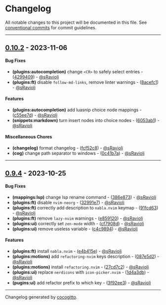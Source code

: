 # Changelog
All notable changes to this project will be documented in this file. See [conventional commits](https://www.conventionalcommits.org/) for commit guidelines.

- - -
## [0.10.2](https://github.com/sRavioli/nvim/compare/0.10.1..0.10.2) - 2023-11-06
#### Bug Fixes
- **(plugins:autocompletion)** change `<CR>` to safely select entries - ([4299409](https://github.com/sRavioli/nvim/commit/4299409d926050bfd604a372e93c96c06b341700)) - [@sRavioli](https://github.com/sRavioli)
- **(plugins:ft)** disable `follow-md-links`, remove linter warnings - ([8acefc1](https://github.com/sRavioli/nvim/commit/8acefc1c0e88ac97e460e85f2fa90c9b5c39db13)) - [@sRavioli](https://github.com/sRavioli)
#### Features
- **(plugins:autocompletion)** add luasnip choice node mappings - ([c55ee7d](https://github.com/sRavioli/nvim/commit/c55ee7df5fb5fe052c25bcfca679c0f419ba8496)) - [@sRavioli](https://github.com/sRavioli)
- **(snippets:markdown)** turn insert nodes into choice nodes - ([6053ab1](https://github.com/sRavioli/nvim/commit/6053ab1e6e5a7f600eb8b00c42ab5ae076d84d3f)) - [@sRavioli](https://github.com/sRavioli)
#### Miscellaneous Chores
- **(changelog)** format changelog - ([fcf52c8](https://github.com/sRavioli/nvim/commit/fcf52c87e2c0d395757a0aa94dda39882cb15d77)) - [@sRavioli](https://github.com/sRavioli)
- **(cog)** change path separator to windows - ([0c41b7a](https://github.com/sRavioli/nvim/commit/0c41b7a147c5fe97bacf67025b7d456b7be8b9b3)) - [@sRavioli](https://github.com/sRavioli)

- - -

## [0.9.4](https://github.com/sRavioli/nvim/compare/0.9.3..0.9.4) - 2023-10-25
#### Bug Fixes
- **(mappings:lsp)** change lsp rename command - ([386e873](https://github.com/sRavioli/nvim/commit/386e873c9de0907593633b7d640161e46be4f849)) - [@sRavioli](https://github.com/sRavioli)
- **(plugins:ft)** disable `nvim-neorg` - ([32991e7](https://github.com/sRavioli/nvim/commit/32991e70cbc18d478d43eab7c8099b4b6558ba4a)) - [@sRavioli](https://github.com/sRavioli)
- **(plugins:ft)** correctly add description to `nabla.nvim` keymap - ([91fcd63](https://github.com/sRavioli/nvim/commit/91fcd63f9466891987adb46841414d8bd6fd17d6)) - [@sRavioli](https://github.com/sRavioli)
- **(plugins:ft)** remove `lazy-nvim` warnings - ([e859120](https://github.com/sRavioli/nvim/commit/e859120c4e911ad771f35b3079fa163f95f69666)) - [@sRavioli](https://github.com/sRavioli)
- **(plugins:ui)** correctly set `zen-mode` width - ([cf7908d](https://github.com/sRavioli/nvim/commit/cf7908dfda18d3175b389c5af0017742e97e3ebc)) - [@sRavioli](https://github.com/sRavioli)
- **(plugins:ui)** remove useless variable - ([c4c9894](https://github.com/sRavioli/nvim/commit/c4c9894e45e9f024410699fa00a0d808dea6ca17)) - [@sRavioli](https://github.com/sRavioli)
#### Features
- **(plugins:ft)** install `nabla.nvim` - ([e4b415e](https://github.com/sRavioli/nvim/commit/e4b415eb901450450df3d7f87b53bf6badbb4b57)) - [@sRavioli](https://github.com/sRavioli)
- **(plugins:motions)** add `refactoring-nvim` keys description - ([087e5d2](https://github.com/sRavioli/nvim/commit/087e5d24fa36b052cb57ab3ce97c5fae1a45d7bd)) - [@sRavioli](https://github.com/sRavioli)
- **(plugins:motions)** install `refactoring.nvim` - ([27cd7c2](https://github.com/sRavioli/nvim/commit/27cd7c28841fcf8dd07e9b85665a1702b38ca51e)) - [@sRavioli](https://github.com/sRavioli)
- **(plugins:ui)** replace `nerdicons` with `icon-picker.nvim` - ([1d4a3db](https://github.com/sRavioli/nvim/commit/1d4a3db3ddabe7d757fea5bd66829f12e720466d)) - [@sRavioli](https://github.com/sRavioli)
- **(pugins:ui)** add refactor prefix to which key - ([3f92ee3](https://github.com/sRavioli/nvim/commit/3f92ee32562f190182c194dcef80791d787d8d2d)) - [@sRavioli](https://github.com/sRavioli)

- - -

Changelog generated by [cocogitto](https://github.com/cocogitto/cocogitto).